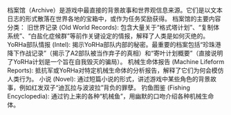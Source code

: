 档案馆（Archive）是游戏中最直接的背景故事和世界观信息来源。它们是以文本日志的形式散落在世界各地的宝箱中，或作为任务奖励获得。
档案馆的主要内容分类：
旧世界记录 (Old World Records): 包含大量关于“格式塔计划”、“复制体系统”、“白盐化症候群”等前作关键设定的情报，解释了人类是如何灭绝的。
YoRHa部队情报 (Intel): 揭示YoRHa部队内部的秘密。最重要的档案包括“珍珠港降下作战记录”（揭示了A2部队被当作弃子的真相）和“寄叶计划概要”（直接说明了YoRHa计划是一个旨在自我毁灭的骗局）。
机械生命体报告 (Machine Lifeform Reports): 抵抗军或YoRHa对特定机械生命体的分析报告，解释了它们为何会模仿人类行为。
小说 (Novel): 通过短篇小说的形式，讲述游戏中某些角色的背景故事，例如红发双子“迪瓦拉与波波拉”背负的罪孽。
钓鱼图鉴 (Fishing Encyclopedia): 通过钓上来的各种“机械鱼”，用幽默的口吻介绍各种机械生命体。